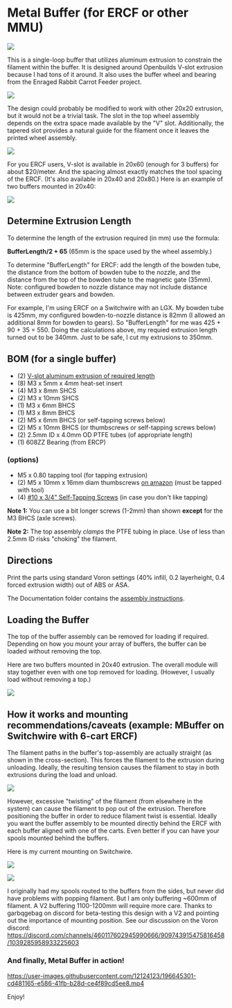# Metal Buffer (for ERCF or other MMU)

![](Images/MBuffer-render.jpg)

This is a single-loop buffer that utilizes aluminum extrusion to constrain the filament within the buffer.  It is designed around Openbuilds V-slot extrusion because I had tons of it around.  It also uses the buffer wheel and bearing from the Enraged Rabbit Carrot Feeder project.

![](Images/MBuffer.jpg)

The design could probably be modified to work with other 20x20 extrusion, but it would not be a trivial task.  The slot in the top wheel assembly depends on the extra space made available by the "V" slot.  Additionally, the tapered slot provides a natural guide for the filament once it leaves the printed wheel assembly.

![](Images/MBuffer-extrusion-section.jpg)

For you ERCF users, V-slot is available in 20x60 (enough for 3 buffers) for about $20/meter. And the spacing almost exactly matches the tool spacing of the ERCF. (It's also available in 20x40 and 20x80.) Here is an example of two buffers mounted in 20x40:

![](Images/MBuffer-20x40.jpg)

## Determine Extrusion Length

To determine the length of the extrusion required (in mm) use the formula:

**BufferLength/2 + 65** (65mm is the space used by the wheel assembly.)

To determine "BufferLength" for ERCF: add the length of the bowden tube,  the distance from the bottom of bowden tube to the nozzle, and the distance from the top of the bowden tube to the magnetic gate (35mm). Note: configured bowden to nozzle distance may not include distance between extruder gears and bowden.

For example, I'm using ERCF on a Switchwire with an LGX.  My bowden tube is 425mm,  my configured bowden-to-nozzle distance is 82mm (I allowed an additional 8mm for bowden to gears).  So "BufferLength" for me was 425 + 90 + 35 = 550.  Doing the calculations above, my requied extrusion length turned out to be 340mm.  Just to be safe, I cut my extrusions to 350mm.

## BOM (for a single buffer)
 - (2) [V-slot aluminum extrusion of required length](https://openbuildspartstore.com/v-slot-linear-rail-1/)
 - (8) M3 x 5mm x 4mm heat-set insert
 - (4) M3 x 8mm SHCS
 - (2) M3 x 10mm SHCS
 - (1) M3 x 6mm BHCS
 - (1) M3 x 8mm BHCS
 - (2) M5 x 6mm BHCS (or self-tapping screws below)
 - (2) M5 x 10mm BHCS (or thumbscrews or self-tapping screws below)
 - (2) 2.5mm ID x 4.0mm OD PTFE tubes (of appropriate length)
 - (1) 608ZZ Bearing (from ERCP)

### (options)
 - M5 x 0.80 tapping tool (for tapping extrusion)
 - (2) M5 x 10mm x 16mm diam thumbscrews [on amazon](https://www.amazon.com/dp/B07KFV6HW8/) (must be tapped with tool)
 - (4) [#10 x 3/4" Self-Tapping Screws](https://openbuildspartstore.com/self-tapping-screw/) (in case you don't like tapping)
 
**Note 1:** You can use a bit longer screws (1-2mm) than shown **except** for the M3 BHCS (axle screws).

**Note 2:** The top assembly *clamps* the PTFE tubing in place. Use of less than 2.5mm ID risks "choking" the filament.

## Directions

Print the parts using standard Voron settings (40% infill, 0.2 layerheight, 0.4 forced extrusion width) out of ABS or ASA.

The Documentation folder contains the [assembly instructions](./Documentation/MBuffer-Assembly.pdf).

## Loading the Buffer

The top of the buffer assembly can be removed for loading if required.  Depending on how you mount your array of buffers, the buffer can be loaded without removing the top.

Here are two buffers mounted in 20x40 extrusion. The overall module will stay together even with one top removed for loading.  (However, I usually load without removing a top.)

![](Images/MBuffer-module.jpg)

## How it works and mounting recommendations/caveats (example: MBuffer on Switchwire with 6-cart ERCF)

The filament paths in the buffer's top-assembly are actually straight (as shown in the cross-section). This forces the filament to the extrusion during unloading. Ideally, the resulting tension causes the filament to stay in both extrusions during the load and unload.

![](Images/MBuffer-front-section.jpg)

However, excessive "twisting" of the filament (from elsewhere in the system) can cause the filament to pop out of the extrusion.  Therefore positioning the buffer in order to reduce filament twist is essential.  Ideally you want the buffer assembly to be mounted directly behind the ERCF with each buffer aligned with one of the carts.  Even better if you can have your spools mounted behind the buffers.

Here is my current mounting on Switchwire.

![](Images/MBuffer-left-rearspools.jpg)

![](Images/MBuffer-top.jpg)

I originally had my spools routed to the buffers from the sides, but never did have problems with popping filament.  But I am only buffering ~600mm of filament.  A V2 buffering 1100-1200mm will require more care.  Thanks to garbqgebag on discord for beta-testing this design with a V2 and pointing out the importance of mounting position.  See our discussion on the Voron discord: https://discord.com/channels/460117602945990666/909743915475816458/1039285958933225603


### And finally, Metal Buffer in action!

https://user-images.githubusercontent.com/12124123/196645301-cd481165-e586-41fb-b28d-ce4f89cd5ee8.mp4


Enjoy!
